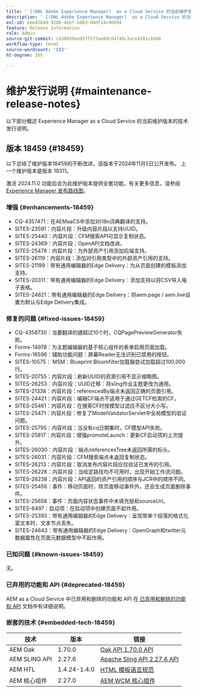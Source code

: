 ```yaml
---
title: ' [!DNL Adobe Experience Manager]  as a Cloud Service 的当前维护发行说明。'
description: ' [!DNL Adobe Experience Manager]  as a Cloud Service 的当前维护发行说明。'
exl-id: eee42b4d-9206-4ebf-b88d-d8df14c46094
feature: Release Information
role: Admin
source-git-commit: c638039ea957f5f7ae0dc64f49c3ace4381cb040
workflow-type: tm+mt
source-wordcount: '583'
ht-degree: 26%

---
```



# 维护发行说明 {#maintenance-release-notes}

以下部分概述 Experience Manager as a Cloud Service 的当前维护版本的技术发行说明。

## 版本 18459 {#18459}

以下总结了维护版本18459的不断改进，该版本于2024年11月5日公开发布。 上一个维护版本是版本 18311。

激活 2024.11.0 功能后会为此维护版本提供全套功能。有关更多信息，请参阅[ Experience Manager 发布路线图](https://experienceleague.adobe.com/zh-hans/docs/experience-manager-release-information/aem-release-updates/update-releases-roadmap)。

### 增强 {#enhancements-18459}

* CQ-4357471：在AEMaaCS中添加对i18n词典翻译的支持。
* SITES-23591：内容片段：升级内容片段以支持UUID。
* SITES-25440：内容片段：CFM搜索API可显示复制状态。
* SITES-24369：内容片段：OpenAPI文档改进。
* SITES-25478：内容片段：为外部资产引用添加后端支持。
* SITES-26119：内容片段：添加对引用类型中的外部资产引用的支持。
* SITES-21199：带有通用编辑器的Edge Delivery：为从页面创建的模板添加支持。
* SITES-20311：带有通用编辑器的Edge Delivery：添加支持以将CSV导入电子表格。
* SITES-24821：带有通用编辑器的Edge Delivery：将aem.page / aem.live设置为默认与Edge Delivery集成。

### 修复的问题 {#fixed-issues-18459}

* CQ-4358730：当要翻译的键超过10个时，CQPagePreviewGenerator失败。
* Forms-14978：为主题编辑器的基于核心组件的表单启用页面加载。
* Forms-16596：辅助功能问题：屏幕Reader无法识别已禁用的按钮。
* SITES-10575： MSM：Blueprint Bloomfilter加载器尝试加载超过100,000行。
* SITES-20755：内容片段：刷新UUID的资源引用不显示缩略图。
* SITES-26253：内容片段：UUID迁移：将sling作业主题更改为通用。
* SITES-21338：内容片段：referencedBy端点未返回正确的页面引用。
* SITES-24421：内容片段：编辑CF端点不适用于通过GETCF检索的CF。
* SITES-25461：内容片段：在搜索CF时按模型过滤应不区分大小写。
* SITES-25471：内容片段：修复了ModelValidatorServlet中全局模型的验证问题。
* SITES-25795：内容片段：当没有cq日期集时，CF模型API失败。
* SITES-25817：内容片段：增强promoteLaunch：更新CF启动项的上次提升。
* SITES-26030：内容片段：端点/referencesTree未返回所需的标头。
* SITES-26031：内容片段：CFM搜索端点未返回复制状态。
* SITES-26213：内容片段：取消发布内容片段应仅验证已发布的引用。
* SITES-26226：内容片段：当给定路径均不可用时，出现开始工作流问题。
* SITES-26238：内容片段：API返回的资产引用的顺序与JCR中的顺序不同。
* SITES-25456：事件：移动页面时，除页面移动事件外，还会生成页面删除事件。
* SITES-25658：事件：页面内容状态事件中未填充层和sourceUrl。
* SITES-6497：启动项：在启动项中创建页面不起作用。
* SITES-25393：带有通用编辑器的Edge Delivery：呈现带单个段落的格式化富文本时，文本节点丢失。
* SITES-24643：带有通用编辑器的Edge Delivery：OpenGraph和twitter元数据属性在页面元数据模型中不起作用。

### 已知问题 {#known-issues-18459}

无。

### 已弃用的功能和 API {#deprecated-18459}

AEM as a Cloud Service 中已弃用和删除的功能和 API 在 [已弃用和删除的功能和 API](/help/release-notes/deprecated-removed-features.md) 文档中有详细说明。

### 嵌套的技术 {#embedded-tech-18459}

| 技术 | 版本 | 链接 |
|---|---|---|
| AEM Oak | 1.70.0 | [Oak API 1.70.0 API](https://www.javadoc.io/doc/org.apache.jackrabbit/oak-api/1.70.0/index.html) |
| AEM SLING API | 2.27.6 | [Apache Sling API 2.27.6 API](https://www.javadoc.io/doc/org.apache.sling/org.apache.sling.api/latest/index.html) |
| AEM HTL | 1.4.24-1.4.0 | [HTML 模板语言规范](https://github.com/adobe/htl-spec) |
| AEM 核心组件 | 2.27.0 | [AEM WCM 核心组件](https://github.com/adobe/aem-core-wcm-components) |
